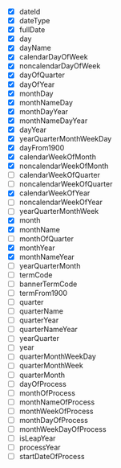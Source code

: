 - [x] dateId
- [x] dateType
- [x] fullDate
- [x] day
- [x] dayName
- [x] calendarDayOfWeek
- [x] noncalendarDayOfWeek
- [x] dayOfQuarter
- [x] dayOfYear
- [x] monthDay
- [x] monthNameDay
- [x] monthDayYear
- [x] monthNameDayYear
- [x] dayYear
- [x] yearQuarterMonthWeekDay
- [x] dayFrom1900
- [x] calendarWeekOfMonth
- [x] noncalendarWeekOfMonth
- [ ] calendarWeekOfQuarter
- [ ] noncalendarWeekOfQuarter
- [x] calendarWeekOfYear
- [ ] noncalendarWeekOfYear
- [ ] yearQuarterMonthWeek
- [x] month
- [x] monthName
- [ ] monthOfQuarter
- [x] monthYear
- [x] monthNameYear
- [ ] yearQuarterMonth
- [ ] termCode
- [ ] bannerTermCode
- [ ] termFrom1900
- [ ] quarter
- [ ] quarterName
- [ ] quarterYear
- [ ] quarterNameYear
- [ ] yearQuarter
- [ ] year
- [ ] quarterMonthWeekDay
- [ ] quarterMonthWeek
- [ ] quarterMonth
- [ ] dayOfProcess
- [ ] monthOfProcess
- [ ] monthNameOfProcess
- [ ] monthWeekOfProcess
- [ ] monthDayOfProcess
- [ ] monthWeekDayOfProcess
- [ ] isLeapYear
- [ ] processYear
- [ ] startDateOfProcess
